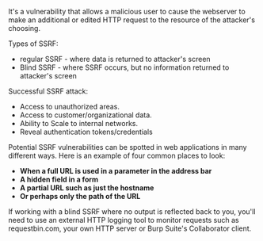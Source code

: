 

It's a vulnerability that allows a malicious user to cause the webserver to make an additional or edited HTTP request to the resource of the attacker's choosing.

Types of SSRF:

- regular SSRF - where data is returned to attacker's screen
- Blind SSRF - where SSRF occurs, but no information returned to attacker's screen

Successful SSRF attack:

- Access to unauthorized areas.
- Access to customer/organizational data.
- Ability to Scale to internal networks.
- Reveal authentication tokens/credentials


Potential SSRF vulnerabilities can be spotted in web applications in many different ways. Here is an example of four common places to look:

- **When a full URL is used in a parameter in the address bar**
- **A hidden field in a form**
- **A partial URL such as just the hostname**
- **Or perhaps only the path of the URL**

If working with a blind SSRF where no output is reflected back to you, you'll need to use an external HTTP logging tool to monitor requests such as requestbin.com, your own HTTP server or Burp Suite's Collaborator client.


